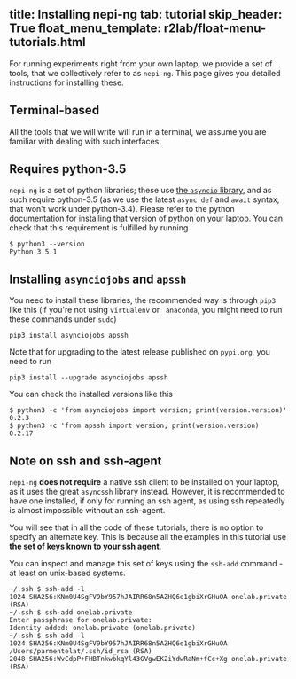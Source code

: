 title: Installing nepi-ng
tab: tutorial
skip_header: True
float_menu_template: r2lab/float-menu-tutorials.html
---

For running experiments right from your own laptop, we provide a set of tools, that we collectively refer to as `nepi-ng`. This page gives you detailed instructions for installing these.

## Terminal-based

All the tools that we will write will run in a terminal, we assume you are familiar with dealing with such interfaces.

## Requires python-3.5

`nepi-ng` is a set of python libraries; these use [the `asyncio` library](https://docs.python.org/3/library/asyncio.html), 
and as such require python-3.5 (as we use the latest `async def` and `await` syntax, that won't work under python-3.4).
Please refer to the python documentation for installing that version of python on your laptop.
You can check that this requirement is fulfilled by running

    $ python3 --version
    Python 3.5.1

## Installing `asynciojobs` and `apssh`


You need to install these libraries, the recommended way is through
`pip3` like this (if you're not using `virtualenv` or ` anaconda`, you
might need to run these commands under `sudo`)

    pip3 install asynciojobs apssh

Note that for upgrading to the latest release published on `pypi.org`, you need to run

    pip3 install --upgrade asynciojobs apssh

You can check the installed versions like this

    $ python3 -c 'from asynciojobs import version; print(version.version)'
    0.2.3
    $ python3 -c 'from apssh import version; print(version.version)'
    0.2.17

## Note on ssh and ssh-agent

`nepi-ng` **does not require** a native ssh client to be installed on
your laptop, as it uses the great `asyncssh` library instead. However,
it is recommended to have one installed, if only for running an ssh
agent, as using ssh repeatedly is almost impossible without an
ssh-agent.

You will see that in all the code of these tutorials, there is no
option to specify an alternate key. This is because all the examples
in this tutorial use **the set of keys known to your ssh agent**.

You can inspect and manage this set of keys using the `ssh-add`
command - at least on unix-based systems.

    ~/.ssh $ ssh-add -l
    1024 SHA256:KNm0U4SgFV9bY957hJAIRR68n5AZHQ6e1gbiXrGHuOA onelab.private (RSA)
    ~/.ssh $ ssh-add onelab.private
    Enter passphrase for onelab.private:
    Identity added: onelab.private (onelab.private)
    ~/.ssh $ ssh-add -l
    1024 SHA256:KNm0U4SgFV9bY957hJAIRR68n5AZHQ6e1gbiXrGHuOA /Users/parmentelat/.ssh/id_rsa (RSA)
    2048 SHA256:WvCdpP+FHBTnkwbkqYl43GVgwEK2iYdwRaNm+fCc+Xg onelab.private (RSA)

